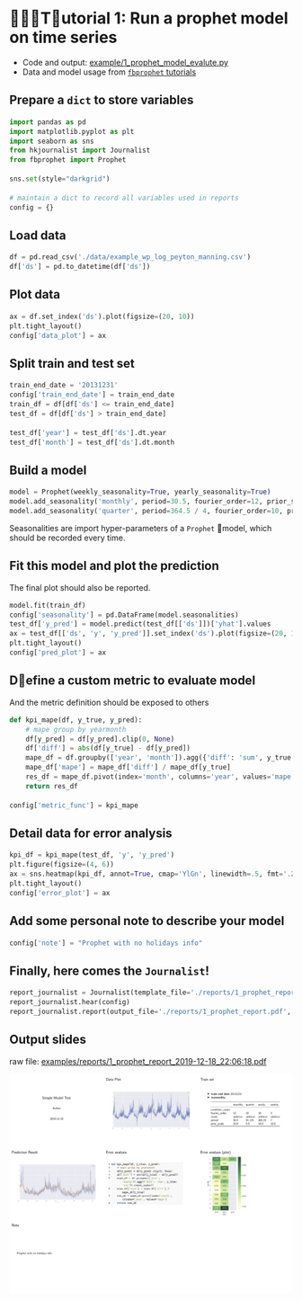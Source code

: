 # Tutorial 1: Run a prophet model on time series

- Code and output: [example/1\_prophet\_model\_evalute.py](https://github.com/li-xin-yi/HK-journalist/blob/master/examples/1_prophet_model_evaluate.py)
- Data and model usage from [`fbprophet` tutorials](https://facebook.github.io/prophet/docs/quick_start.html#python-api)


## Prepare a `dict` to store variables

```py
import pandas as pd
import matplotlib.pyplot as plt
import seaborn as sns
from hkjournalist import Journalist
from fbprophet import Prophet

sns.set(style="darkgrid")

# maintain a dict to record all variables used in reports
config = {}
```

## Load data

```py
df = pd.read_csv('./data/example_wp_log_peyton_manning.csv')
df['ds'] = pd.to_datetime(df['ds'])
```

## Plot data

```py
ax = df.set_index('ds').plot(figsize=(20, 10))
plt.tight_layout()
config['data_plot'] = ax
```

## Split train and test set

```py
train_end_date = '20131231'
config['train_end_date'] = train_end_date
train_df = df[df['ds'] <= train_end_date]
test_df = df[df['ds'] > train_end_date]

test_df['year'] = test_df['ds'].dt.year
test_df['month'] = test_df['ds'].dt.month
```

## Build a model

```py
model = Prophet(weekly_seasonality=True, yearly_seasonality=True)
model.add_seasonality('monthly', period=30.5, fourier_order=12, prior_scale=10)
model.add_seasonality('quarter', period=364.5 / 4, fourier_order=10, prior_scale=5)
```
Seasonalities are import hyper-parameters of a `Prophet` model, which should be recorded every time.

## Fit this model and plot the prediction

The final plot should also be reported.

```py
model.fit(train_df)
config['seasonality'] = pd.DataFrame(model.seasonalities)
test_df['y_pred'] = model.predict(test_df[['ds']])['yhat'].values
ax = test_df[['ds', 'y', 'y_pred']].set_index('ds').plot(figsize=(20, 10))  # plot predict result
plt.tight_layout()
config['pred_plot'] = ax
```

## Define a custom metric to evaluate model

And the metric definition should be exposed to others

```py
def kpi_mape(df, y_true, y_pred):
    # mape group by yearmonth
    df[y_pred] = df[y_pred].clip(0, None)
    df['diff'] = abs(df[y_true] - df[y_pred])
    mape_df = df.groupby(['year', 'month']).agg({'diff': 'sum', y_true: 'sum'}).reset_index()
    mape_df['mape'] = mape_df['diff'] / mape_df[y_true]
    res_df = mape_df.pivot(index='month', columns='year', values='mape')
    return res_df

config['metric_func'] = kpi_mape
```

## Detail data for error analysis

```py
kpi_df = kpi_mape(test_df, 'y', 'y_pred')
plt.figure(figsize=(4, 6))
ax = sns.heatmap(kpi_df, annot=True, cmap='YlGn', linewidth=.5, fmt='.2f')
plt.tight_layout()
config['error_plot'] = ax
```

## Add some personal note to describe your model

```py
config['note'] = "Prophet with no holidays info"
```


## Finally, here comes the `Journalist`!

```py
report_journalist = Journalist(template_file='./reports/1_prophet_report_template.md')
report_journalist.hear(config)
report_journalist.report(output_file='./reports/1_prophet_report.pdf', beamer=True, overwrite=False)
```

## Output slides

raw file: [examples/reports/1_prophet_report_2019-12-18_22:06:18.pdf](https://github.com/li-xin-yi/HK-journalist/blob/master/examples/reports/1_prophet_report_2019-12-18_22:06:18.pdf)

![](./pic/toturial_1_output.png)
